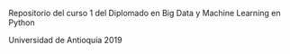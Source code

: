 Repositorio del curso 1 del Diplomado en Big Data y Machine Learning en Python

Universidad de Antioquia 2019
